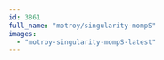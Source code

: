 ```yaml
---
id: 3861
full_name: "motroy/singularity-mompS"
images: 
  - "motroy-singularity-mompS-latest"
---
```

